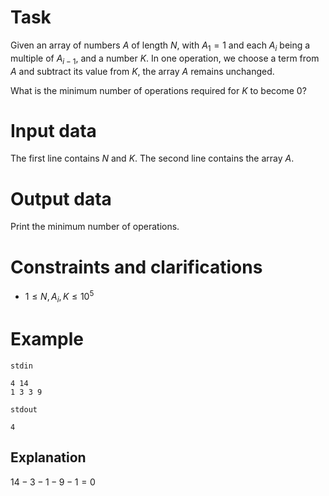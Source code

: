 
# Task

Given an array of numbers $A$ of length $N$, with $A_1 = 1$ and each $A_i$ being a multiple of $A_{i-1}$, and a number $K$. In one operation, we choose a term from $A$ and subtract its value from $K$, the array $A$ remains unchanged.

What is the minimum number of operations required for $K$ to become 0?

# Input data

The first line contains $N$ and $K$. The second line contains the array $A$.

# Output data

Print the minimum number of operations.

# Constraints and clarifications

- $1 \le N, A_i, K \le 10^5$

# Example

`stdin`
```
4 14
1 3 3 9
```

`stdout`
```
4
```

## Explanation

$14 - 3 - 1 - 9 - 1 = 0$
